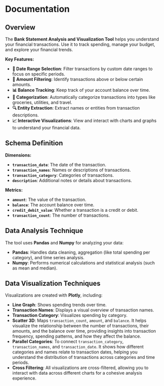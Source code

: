 # Documentation

## Overview

The **Bank Statement Analysis and Visualization Tool** helps you understand your financial transactions. Use it to track spending, manage your budget, and explore your financial trends.

**Key Features:**

- **📅 Date Range Selection**: Filter transactions by custom date ranges to focus on specific periods.
- **💸 Amount Filtering**: Identify transactions above or below certain amounts.
- **📊 Balance Tracking**: Keep track of your account balance over time.
- **📁 Categorization**: Automatically categorize transactions into types like groceries, utilities, and travel.
- **🔍 Entity Extraction**: Extract names or entities from transaction descriptions.
- **📈 Interactive Visualizations**: View and interact with charts and graphs to understand your financial data.

## Schema Definition

**Dimensions:**

- **`transaction_date`**: The date of the transaction.
- **`transaction_names`**: Names or descriptions of transactions.
- **`transaction_category`**: Categories of transactions.
- **`description`**: Additional notes or details about transactions.

**Metrics:**

- **`amount`**: The value of the transaction.
- **`balance`**: The account balance over time.
- **`credit_debit_value`**: Whether a transaction is a credit or debit.
- **`transaction_count`**: The number of transactions.

## Data Analysis Technique

The tool uses **Pandas** and **Numpy** for analyzing your data:

- **Pandas**: Handles data cleaning, aggregation (like total spending per category), and time series analysis.
- **Numpy**: Performs numerical calculations and statistical analysis (such as mean and median).

## Data Visualization Techniques

Visualizations are created with **Plotly**, including:

- **Line Graph**: Shows spending trends over time.
- **Transaction Names**: Displays a visual overview of transaction names.
- **Transaction Category**: Visualizes spending by category.
- **Scatter 3D**: Maps `transaction_count`, `amount`, and `balance`. It helps visualize the relationship between the number of transactions, their amounts, and the balance over time, providing insights into transaction frequency, spending patterns, and how they affect the balance.
- **Parallel Categories**: To connect `transaction_category`, `transaction_names`, and `transaction_date`. It shows how different categories and names relate to transaction dates, helping you understand the distribution of transactions across categories and time periods.
- **Cross Filtering**: All visualizations are cross-filtered, allowing you to interact with data across different charts for a cohesive analysis experience.